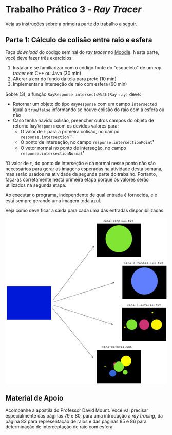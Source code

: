 # Trabalho Prático 3 - _Ray Tracer_

Veja as instruções sobre a primeira parte do trabalho a seguir.

## Parte 1: Cálculo de **colisão entre raio e esfera**

Faça _download_ do código seminal do _ray tracer_ no [Moodle](https://ava.cefetmg.br).
Nesta parte, você deve fazer três exercícios:

1. Instalar e se familiarizar com o código fonte do "esqueleto" de um
  _ray tracer_ em C++ ou Java (30 min)
2. Alterar a cor do fundo da tela para preto (10 min)
3. Implementar a interseção de raio com esfera (60 min)

Sobre (3), a função `RayResponse intersectsWith(Ray ray)` deve: 

- Retornar um objeto do tipo `RayResponse` com um campo `intersected` igual a `true`/`false` informando se houve colisão do raio com a esfera ou não
- Caso tenha havido colisão, preencher outros campos do objeto de retorno `RayResponse` com os devidos valores para:
  - O valor de `t` para a primeira colisão, no campo `response.intersectionT`¹
  - O ponto de interseção, no campo `response.intersectionPoint`¹
  - O vetor normal no ponto de interseção, no campo `response.intersectionNormal`¹
  
¹O valor de `t`, do ponto de interseção e da normal nesse ponto não são necessários para gerar as imagens esperadas na atividade desta semana, mas serão usados na atividade da segunda parte do trabalho. Portanto, faça-as corretamente nesta primeira etapa porque os valores serão utilizados na segunda etapa.


Ao executar o programa, independente de qual entrada é fornecida, ele está sempre gerando uma imagem toda azul.

Veja como deve ficar a saída para cada uma das entradas disponibilizadas:

![](../images/cenas-objetivo-parte1.png)

## Material de Apoio

Acompanhe a apostila do Professor David Mount.
Você vai precisar especialmente das páginas 79 e 80, para uma introdução a _ray tracing_, da página 83 para representação de raios e das páginas 85 e 86 para determinação de interceptação de raio com esfera.
